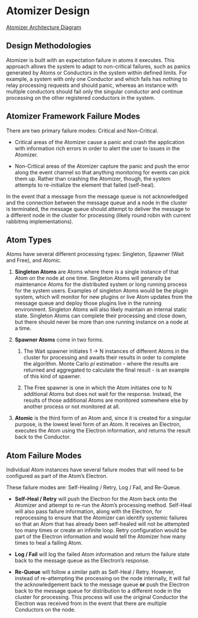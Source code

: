 # Atomizer Design

[Atomizer Architecture Diagram][arch]

## Design Methodologies

Atomizer is built with an expectation failure in atoms it executes. This
approach allows the system to adapt to non-critical failures, such as panics
generated by Atoms or Conductors in the system within defined limits. For
example, a system with only one Conductor and which fails has nothing to
relay processing requests and should panic, whereas an instance with multiple
conductors should fail only the singular conductor and continue processing on
the other registered conductors in the system.

## Atomizer Framework Failure Modes

There are two primary failure modes: Critical and Non-Critical.

* Critical areas of the Atomizer cause a panic and crash the application with
information rich errors in order to alert the user to issues in the Atomizer.

* Non-Critical areas of the Atomizer capture the panic and push the error
along the event channel so that anything monitoring for events can pick them
up. Rather than crashing the Atomizer, though, the system attempts to
re-initialize the element that failed (self-heal).

In the event that a message from the message queue is not acknowledged and
the connection between the message queue and a node in the cluster is
terminated, the message queue should attempt to deliver the message to a
different node in the cluster for processing (likely round robin with current
rabbitmq implementations).

## Atom Types

Atoms have several different processing types: Singleton, Spawner
(Wait and Free), and Atomic.

1. **Singleton Atoms** are Atoms where there is a single instance of that Atom on
the node at one time. Singleton Atoms will generally be maintenance Atoms for
the distributed system or long running process for the system users. Examples
of singleton Atoms would be the plugin system, which will monitor for new
plugins or live Atom updates from the message queue and deploy those plugins
live in the running environment. Singleton Atoms will also likely maintain an
internal static state. Singleton Atoms can complete their processing and close
down, but there should never be more than one running instance on a node at a
time.
  
2. **Spawner Atoms** come in two forms.

    1. The Wait spawner initiates 1 -> N instances of different Atoms in the
cluster for processing and awaits their results in order to complete the
algorithm. Monte Carlo *pi* estimation - where the results are returned and
aggregated to calculate the final result - is an example of this kind of
spawner.

    2. The Free spawner is one in which the Atom initiates one to N additional
Atoms but does not wait for the response. Instead, the results of those
additional Atoms are monitored somewhere else by another process or not
monitored at all.
  
3. **Atomic** is the third form of an Atom and, since it is created for a singular
purpose, is the lowest level form of an Atom. It receives an Electron,
executes the Atom using the Electron information, and returns the result back
to the Conductor.

## Atom Failure Modes

Individual Atom instances have several failure modes that will need to be
configured as part of the Atom’s Electron.

These failure modes are: Self-Healing / Retry, Log / Fail, and Re-Queue.

* **Self-Heal / Retry** will push the Electron for the Atom back onto the
Atomizer and attempt to re-run the Atom’s processing method. Self-Heal
will also pass failure information, along with the Electron, for reprocessing
to ensure that the Atomizer can identify systemic failures so that an Atom
that has already been self-healed will not be attempted too many times or
create an infinite loop. Retry configuration would be part of the Electron
information and would tell the Atomizer how many times to heal a failing Atom.
  
* **Log / Fail** will log the failed Atom information and return the failure
state back to the message queue as the Electron’s response.
  
* **Re-Queue** will follow a similar path as Self-Heal / Retry. However, instead
of re-attempting the processing on the node internally, it will fail the
acknowledgement back to the message queue **or** push the Electron back to the
message queue for distribution to a different node in the cluster for
processing. This process will use the original Conductor the Electron was
received from in the event that there are multiple Conductors on the node.


[arch_small]:media/design_small.jpg
[arch]:media/design.jpg
